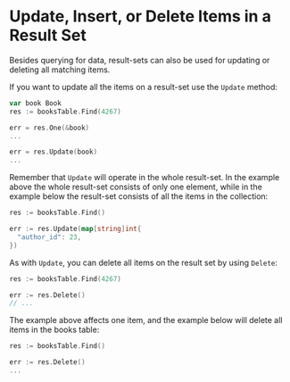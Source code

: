 # Update, Insert, or Delete Items in a Result Set

Besides querying for data, result-sets can also be used for updating or
deleting all matching items.

If you want to update all the items on a result-set use the `Update` method:

```go
var book Book
res := booksTable.Find(4267)

err = res.One(&book)
...

err = res.Update(book)
...
```

Remember that `Update` will operate in the whole result-set. In the example
above the whole result-set consists of only one element, while in the example
below the result-set consists of all the items in the collection:

```go
res := booksTable.Find()

err := res.Update(map[string]int{
  "author_id": 23,
})
```

As with `Update`, you can delete all items on the result set by using `Delete`:

```go
res := booksTable.Find(4267)

err := res.Delete()
// ...
```

The example above affects one item, and the example below will delete all items
in the books table:


```go
res := booksTable.Find()

err := res.Delete()
...
```
